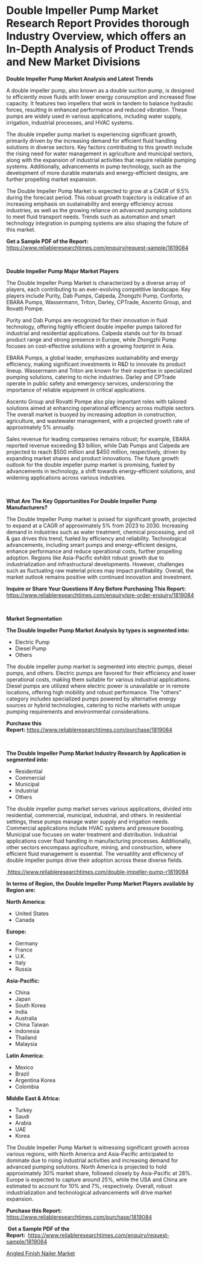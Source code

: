 <p><h1>Double Impeller Pump Market Research Report Provides thorough Industry Overview, which offers an In-Depth Analysis of Product Trends and New Market Divisions</h1></p><p><strong>Double Impeller Pump Market Analysis and Latest Trends</strong></p>
<p><p>A double impeller pump, also known as a double suction pump, is designed to efficiently move fluids with lower energy consumption and increased flow capacity. It features two impellers that work in tandem to balance hydraulic forces, resulting in enhanced performance and reduced vibration. These pumps are widely used in various applications, including water supply, irrigation, industrial processes, and HVAC systems.</p><p>The double impeller pump market is experiencing significant growth, primarily driven by the increasing demand for efficient fluid handling solutions in diverse sectors. Key factors contributing to this growth include the rising need for water management in agriculture and municipal sectors, along with the expansion of industrial activities that require reliable pumping systems. Additionally, advancements in pump technology, such as the development of more durable materials and energy-efficient designs, are further propelling market expansion.</p><p>The Double Impeller Pump Market is expected to grow at a CAGR of 9.5% during the forecast period. This robust growth trajectory is indicative of an increasing emphasis on sustainability and energy efficiency across industries, as well as the growing reliance on advanced pumping solutions to meet fluid transport needs. Trends such as automation and smart technology integration in pumping systems are also shaping the future of this market.</p></p>
<p><strong>Get a Sample PDF of the Report:&nbsp;</strong> <a href="https://www.reliableresearchtimes.com/enquiry/request-sample/1819084?utm_campaign=2179&utm_medium=2&utm_source=Github&utm_content=ia&utm_term=18022025&utm_id=double-impeller-pump">https://www.reliableresearchtimes.com/enquiry/request-sample/1819084</a></p>
<p>&nbsp;</p>
<p><strong>Double Impeller Pump Major Market Players</strong></p>
<p><p>The Double Impeller Pump Market is characterized by a diverse array of players, each contributing to an ever-evolving competitive landscape. Key players include Purity, Dab Pumps, Calpeda, Zhongzhi Pump, Conforto, EBARA Pumps, Wassermann, Triton, Darley, CPTrade, Ascento Group, and Rovatti Pompe. </p><p>Purity and Dab Pumps are recognized for their innovation in fluid technology, offering highly efficient double impeller pumps tailored for industrial and residential applications. Calpeda stands out for its broad product range and strong presence in Europe, while Zhongzhi Pump focuses on cost-effective solutions with a growing footprint in Asia.</p><p>EBARA Pumps, a global leader, emphasizes sustainability and energy efficiency, making significant investments in R&D to innovate its product lineup. Wassermann and Triton are known for their expertise in specialized pumping solutions, catering to niche industries. Darley and CPTrade operate in public safety and emergency services, underscoring the importance of reliable equipment in critical applications.</p><p>Ascento Group and Rovatti Pompe also play important roles with tailored solutions aimed at enhancing operational efficiency across multiple sectors. The overall market is buoyed by increasing adoption in construction, agriculture, and wastewater management, with a projected growth rate of approximately 5% annually.</p><p>Sales revenue for leading companies remains robust; for example, EBARA reported revenue exceeding $3 billion, while Dab Pumps and Calpeda are projected to reach $500 million and $450 million, respectively, driven by expanding market shares and product innovations. The future growth outlook for the double impeller pump market is promising, fueled by advancements in technology, a shift towards energy-efficient solutions, and widening applications across various industries.</p></p>
<p>&nbsp;</p>
<p><strong>What Are The Key Opportunities For Double Impeller Pump Manufacturers?</strong></p>
<p><p>The Double Impeller Pump market is poised for significant growth, projected to expand at a CAGR of approximately 5% from 2023 to 2030. Increasing demand in industries such as water treatment, chemical processing, and oil & gas drives this trend, fueled by efficiency and reliability. Technological advancements, including smart pumps and energy-efficient designs, enhance performance and reduce operational costs, further propelling adoption. Regions like Asia-Pacific exhibit robust growth due to industrialization and infrastructural developments. However, challenges such as fluctuating raw material prices may impact profitability. Overall, the market outlook remains positive with continued innovation and investment.</p></p>
<p><strong>Inquire or Share Your Questions If Any Before Purchasing This Report:</strong> <a href="https://www.reliableresearchtimes.com/enquiry/pre-order-enquiry/1819084?utm_campaign=2179&utm_medium=2&utm_source=Github&utm_content=ia&utm_term=18022025&utm_id=double-impeller-pump">https://www.reliableresearchtimes.com/enquiry/pre-order-enquiry/1819084</a></p>
<p>&nbsp;</p>
<p><strong>Market Segmentation</strong></p>
<p><strong>The Double Impeller Pump Market Analysis by types is segmented into:</strong></p>
<p><ul><li>Electric Pump</li><li>Diesel Pump</li><li>Others</li></ul></p>
<p><p>The double impeller pump market is segmented into electric pumps, diesel pumps, and others. Electric pumps are favored for their efficiency and lower operational costs, making them suitable for various industrial applications. Diesel pumps are utilized where electric power is unavailable or in remote locations, offering high mobility and robust performance. The "others" category includes specialized pumps powered by alternative energy sources or hybrid technologies, catering to niche markets with unique pumping requirements and environmental considerations.</p></p>
<p><strong>Purchase this Report:&nbsp;</strong><a href="https://www.reliableresearchtimes.com/purchase/1819084?utm_campaign=2179&utm_medium=2&utm_source=Github&utm_content=ia&utm_term=18022025&utm_id=double-impeller-pump">https://www.reliableresearchtimes.com/purchase/1819084</a></p>
<p>&nbsp;</p>
<p><strong>The Double Impeller Pump Market Industry Research by Application is segmented into:</strong></p>
<p><ul><li>Residential</li><li>Commercial</li><li>Municipal</li><li>Industrial</li><li>Others</li></ul></p>
<p><p>The double impeller pump market serves various applications, divided into residential, commercial, municipal, industrial, and others. In residential settings, these pumps manage water supply and irrigation needs. Commercial applications include HVAC systems and pressure boosting. Municipal use focuses on water treatment and distribution. Industrial applications cover fluid handling in manufacturing processes. Additionally, other sectors encompass agriculture, mining, and construction, where efficient fluid management is essential. The versatility and efficiency of double impeller pumps drive their adoption across these diverse fields.</p></p>
<p><a href="https://www.reliableresearchtimes.com/double-impeller-pump-r1819084?utm_campaign=2179&utm_medium=2&utm_source=Github&utm_content=ia&utm_term=18022025&utm_id=double-impeller-pump">&nbsp;https://www.reliableresearchtimes.com/double-impeller-pump-r1819084</a></p>
<p><strong>In terms of Region, the Double Impeller Pump Market Players available by Region are:</strong></p>
<p>
    <p> <strong> North America: </strong>
        <ul>
            <li>United States</li>
            <li>Canada</li>
        </ul>
        </p> 
    <p> <strong> Europe: </strong>
        <ul>
            <li>Germany</li>
            <li>France</li>
            <li>U.K.</li>
            <li>Italy</li>
            <li>Russia</li>
        </ul>
        </p> 
    <p> <strong> Asia-Pacific: </strong>
        <ul>
            <li>China</li>
            <li>Japan</li>
            <li>South Korea</li>
            <li>India</li>
            <li>Australia</li>
            <li>China Taiwan</li>
            <li>Indonesia</li>
            <li>Thailand</li>
            <li>Malaysia</li>
        </ul>
        </p> 
    <p> <strong> Latin America: </strong>
        <ul>
            <li>Mexico</li>
            <li>Brazil</li>
            <li>Argentina Korea</li>
            <li>Colombia</li>
        </ul>
        </p> 
    <p> <strong> Middle East & Africa: </strong>
        <ul>
            <li>Turkey</li>
            <li>Saudi</li>
            <li>Arabia</li>
            <li>UAE</li>
            <li>Korea</li>
        </ul>
    </p>
    </p>
<p><p>The Double Impeller Pump Market is witnessing significant growth across various regions, with North America and Asia-Pacific anticipated to dominate due to rising industrial activities and increasing demand for advanced pumping solutions. North America is projected to hold approximately 30% market share, followed closely by Asia-Pacific at 28%. Europe is expected to capture around 25%, while the USA and China are estimated to account for 10% and 7%, respectively. Overall, robust industrialization and technological advancements will drive market expansion.</p></p>
<p><strong>Purchase this Report: </strong><a href="https://www.reliableresearchtimes.com/purchase/1819084?utm_campaign=2179&utm_medium=2&utm_source=Github&utm_content=ia&utm_term=18022025&utm_id=double-impeller-pump">https://www.reliableresearchtimes.com/purchase/1819084</a></p>
<p>&nbsp;<strong>Get a Sample PDF of the Report:&nbsp;&nbsp;</strong><a href="https://www.reliableresearchtimes.com/enquiry/request-sample/1819084?utm_campaign=2179&utm_medium=2&utm_source=Github&utm_content=ia&utm_term=18022025&utm_id=double-impeller-pump">https://www.reliableresearchtimes.com/enquiry/request-sample/1819084</a></p>
<p><strong></strong></p>
<p><p><a href="https://github.com/gerdabatiskzv9/Market-Research-Report-List-1/blob/main/angled-finish-nailer-market.md?utm_campaign=2179&utm_medium=2&utm_source=Github&utm_content=ia&utm_term=18022025&utm_id=double-impeller-pump">Angled Finish Nailer Market</a></p></p>